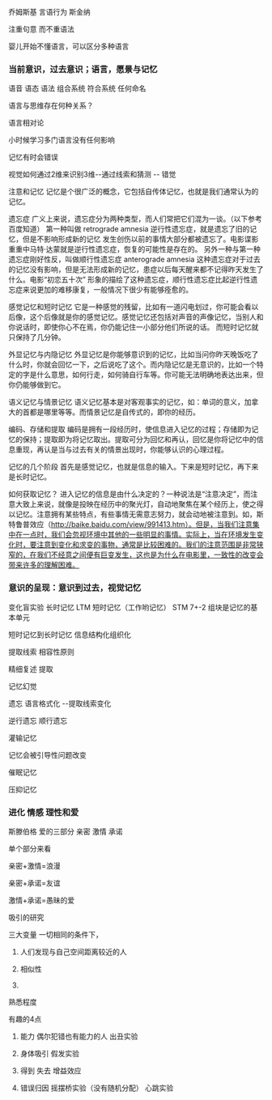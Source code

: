 乔姆斯基 言语行为 斯金纳

注重句意 而不重语法

婴儿开始不懂语言，可以区分多种语言


### 当前意识，过去意识；语言，愿景与记忆

语音 语态 语法 组合系统 符合系统 任何命名

语言与思维存在何种关系？

语言相对论

小时候学习多门语言没有任何影响

记忆有时会错误

视觉如何通过2维来识别3维--通过线索和猜测 -- 错觉

注意和记忆
记忆是个很广泛的概念，它包括自传体记忆，也就是我们通常认为的记忆。

遗忘症
广义上来说，遗忘症分为两种类型，而人们常把它们混为一谈。（以下参考百度知道）
第一种叫做 retrograde amnesia 逆行性遗忘症，就是遗忘了旧的记忆，但是不影响形成新的记忆   发生创伤以前的事情大部分都被遗忘了。电影谍影重重中马特·达蒙就是逆行性遗忘症，恢复的可能性是存在的。
另外一种与第一种遗忘症刚好性反，叫做顺行性遗忘症 anterograde amnesia 这种遗忘症对于过去的记忆没有影响，但是无法形成新的记忆，患症以后每天醒来都不记得昨天发生了什么。电影“初恋五十次” 形象的描绘了这种遗忘症，顺行性遗忘症比起逆行性遗忘症来说更加的难移康复，一般情况下很少有能够痊愈的。


感觉记忆和短时记忆
它是一种感觉的残留，比如有一道闪电划过，你可能会看以后像，这个后像就是你的感觉记忆。感觉记忆还包括对声音的声像记忆，当别人和你说话时，即使你心不在焉，你仍能记住一小部分他们所说的话。
而短时记忆就只保持了几分钟。

外显记忆与内隐记忆
外显记忆是你能够意识到的记忆，比如当问你昨天晚饭吃了什么时，你就会回忆一下，之后说吃了这个。而内隐记忆是无意识的，比如一个特定的字是什么意思，如何行走，如何骑自行车等。你可能无法明确地表达出来，但你仍能够做到它。

语义记忆与情景记忆
语义记忆基本是对客观事实的记忆，如：单词的意义，加拿大的首都是哪里等等。而情景记忆是自传式的，即你的经历。

编码、存储和提取
编码是拥有一段经历时，使信息进入记忆的过程；存储即为记忆的保持；提取即为将记忆取出。提取可分为回忆和再认，回忆是你将记忆中的信息重现，再认是当与过去有关的情景出现时，你能够认识的心理过程。

记忆的几个阶段
首先是感觉记忆，也就是信息的输入。下来是短时记忆，再下来是长时记忆。

如何获取记忆？
进入记忆的信息是由什么决定的？一种说法是“注意决定”，而注意大致上来说，就像是投映在经历中的聚光灯，自动地聚焦在某个经历上，使之得以记忆。注意拥有某些特点，有些事情无需意志努力，就会动地被注意到。如，斯特鲁普效应（http://baike.baidu.com/view/991413.htm）。但是，当我们注意集中在一点时，我们会忽视环境中其他的一些明显的事情。实际上，当在环境发生变化时，要注意到变化和求变的事物，通常是比较困难的。我们的注意范围是非常狭窄的，在我们不经意之间便有巨变发生，这也是为什么在电影里，一致性的改变会带来许多的理解困难。


### 意识的呈现：意识到过去，视觉记忆

变化盲实验
长时记忆 LTM 
短时记忆（工作哟记忆） STM   7+-2
组块是记忆的基本单元

短时记忆到长时记忆 信息结构化组织化

提取线索
相容性原则

精细复述 提取

记忆幻觉

遗忘
语言格式化 --提取线索变化

逆行遗忘 顺行遗忘

灌输记忆

记忆会被引导性问题改变

催眠记忆

压抑记忆


### 进化 情感 理性和爱

斯滕伯格
爱的三部分 亲密 激情 承诺

单个部分来看

亲密+激情=浪漫

亲密+承诺=友谊

激情+承诺=愚昧的爱

吸引的研究

三大变量
一切相同的条件下，

1. 人们发现与自己空间距离较近的人

2. 相似性

3. 
熟悉程度

有趣的4点

1. 能力 偶尔犯错也有能力的人 出丑实验

2. 身体吸引  假发实验

3. 得到 失去 增益效应 

4. 错误归因 摇摆桥实验（没有随机分配） 心跳实验